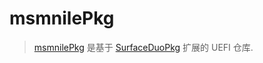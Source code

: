 # msmnilePkg
> [msmnilePkg](https://github.com/woa-msmnile/msmnilePkg) 是基于 [SurfaceDuoPkg](https://github.com/WOA-Project/SurfaceDuoPkg) 扩展的 UEFI 仓库.